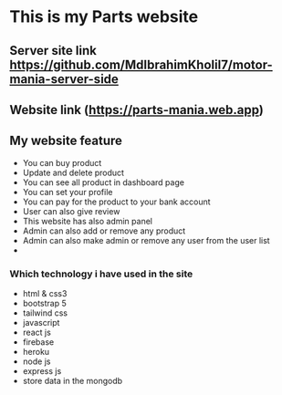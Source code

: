 # This is my Parts website
## Server site link https://github.com/MdIbrahimKholil7/motor-mania-server-side
## Website link (https://parts-mania.web.app)
## My website feature
- You can buy product
- Update and delete product
- You can see all product in dashboard page
- You can set your profile
- You can pay for the product to your bank account
- User can also give review
- This website has also admin panel
- Admin can also add or remove any product
- Admin can also make admin or remove any user from the user list
-
### Which technology i have used in the site
- html & css3
- bootstrap 5
- tailwind css
- javascript 
- react js
- firebase 
- heroku 
- node js
- express js
- store data in the mongodb
